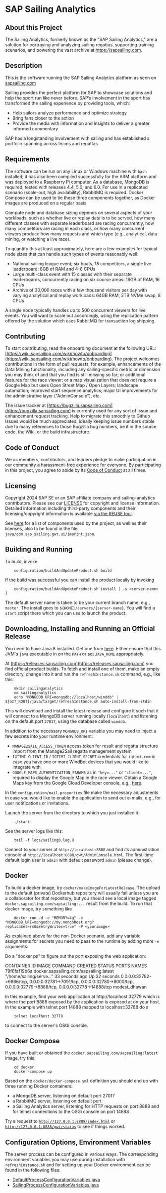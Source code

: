 # SAP Sailing Analytics

## About this Project

The Sailing Analytics, formerly known as the "SAP Sailing Analytics," are a solution for portraying and analyzing sailing regattas, supporting training scenarios, and powering the vast archive at https://sapsailing.com.

## Description

This is the software running the SAP Sailing Analytics platform as seen on [sapsailing.com](https://sapsailing.com)

Sailing provides the perfect platform for SAP to showcase solutions and help the sport run like never before. SAP’s involvement in the sport has transformed the sailing experience by providing tools, which:

- Help sailors analyze performance and optimize strategy
- Bring fans closer to the action
- Provide the media with information and insights to deliver a greater informed commentary

SAP has a longstanding involvement with sailing and has established a portfolio spanning across teams and regattas.

## Requirements

The software can be run on any Linux or Windows machine with ``bash`` installed; it has also been compiled successfully for the ARM platform and was deployed to a Raspberry Pi computer. As a database, MongoDB is required, tested with releases 4.4, 5.0, and 6.0. For use in a replicated scenario (scale-out, high availability), RabbitMQ is required. Docker Compose can be used to tie these three components together, as Docker images are produced on a regular basis.

Compute node and database sizing depends on several aspects of your workloads, such as whether live or replay data is to be served, how many different classes with separate leaderboard are racing concurrently, how many competitors are racing in each class, or how many concurrent viewers produce how many requests and which type (e.g., analytical, data mining, or watching a live race).

To quantify this at least approximately, here are a few examples for typical node sizes that can handle such types of events reasonably well:

- National sailing league event; six boats, 18 competitors, a single live leaderboard: 8GB of RAM and 4-8 CPUs
- Large multi-class event with 15 classes with their separate leaderboards, concurrently racing on six course areas: 16GB of RAM, 16 CPUs
- Archive of 30,000 races with a few thousand visitors per day with varying analytical and replay workloads: 64GB RAM, 2TB NVMe swap, 8 CPUs

A single node typically handles up to 500 concurrent viewers for live events. You will want to scale out accordingly, using the replication pattern offered by the solution which uses RabbitMQ for transaction log shipping.

## Contributing

To start contributing, read the onboarding document at the following URL: [https://wiki.sapsailing.com/wiki/howto/onboarding](https://wiki.sapsailing.com/wiki/howto/onboarding). The project welcomes contributions in the form of pull requests, for example, enhancements of the Data Mining functionality, including any sailing-specific metric or dimension you may think of and that you find is still missing so far; or additional features for the race viewer; or a map visualization that does not require a Google Map but uses Open Street Map / Open Layers; landscape automation; improved start sequence analytics; major UI improvements for the administrative layer ("AdminConsole"), etc.

The issue tracker at [https://bugzilla.sapsailing.com](https://bugzilla.sapsailing.com) is currently used for any sort of issue and enhancement request tracking. Help to migrate this smoothly to Github Issues would be much appreciated, ideally keeping issue numbers stable due to many references to those Bugzilla bug numbers, be it in the source code, the Wiki, or the build infrastructure.


## Code of Conduct

We as members, contributors, and leaders pledge to make participation in our community a harassment-free experience for everyone. By participating in this project, you agree to abide by its [Code of Conduct](https://github.com/SAP/.github/blob/main/CODE_OF_CONDUCT.md) at all times.

## Licensing

Copyright 2024 SAP SE or an SAP affiliate company and sailing-analytics contributors. Please see our [LICENSE](LICENSE) for copyright and license information. Detailed information including third-party components and their licensing/copyright information is available [via the REUSE tool](https://api.reuse.software/info/github.com/SAP/sailing-analytics).

See [here](https://www.sapsailing.com/gwt/Home.html#/imprint/:) for a list of components used by the project, as well as their licenses, also to be found in the file ``java/com.sap.sailing.gwt.ui/imprint.json``.

## Building and Running

To build, invoke
```
    configuration/buildAndUpdateProduct.sh build
```
If the build was successful you can install the product locally by invoking
```
    configuration/buildAndUpdateProduct.sh install [ -s <server-name> ]
```
The default server name is taken to be your current branch name, e.g., ``master``. The install goes to ``${HOME}/servers/{server-name}``. You will find a ``start`` script there which you can use to launch the product.

## Downloading, Installing and Running an Official Release

You need to have Java 8 installed. Get one from [here](https://tools.eu1.hana.ondemand.com/#cloud). Either ensure that this JVM's ``java`` executable in on the ``PATH`` or set ``JAVA_HOME`` appropriately.

At [https://releases.sapsailing.com](https://releases.sapsailing.com) you find official product builds. To fetch and install one of them, make an empty directory, change into it and run the ``refreshInstance.sh`` command, e.g., like this:
```
    mkdir sailinganalytics
    cd sailinganalytics
    echo "MONGODB_URI=mongodb://localhost/winddb" | ${GIT_ROOT}/java/target/refreshInstance.sh auto-install-from-stdin
```

This will download and install the latest release and configure it such that it will connect to a MongoDB server running locally (``localhost``) and listening on the default port ``27017``, using the database called ``winddb``.

In addition to the necessary ``MONGODB_URI`` variable you may need to inject a few secrets into your runtime environment:

- ``MANAGE2SAIL_ACCESS_TOKEN`` access token for result and regatta structure import from the Manage2Sail regatta management system
- ``IGTIMI_CLIENT_ID`` / ``IGTIMI_CLIENT_SECRET`` credentials for ``igtimi.com`` in case you have one or more WindBot devices that you would like to integrate with
- ``GOOGLE_MAPS_AUTHENTICATION_PARAMS`` as in ``"key=..."`` or ``"client=..."``, required to display the Google Map in the race viewer. Obtain a Google Maps key from the Google Cloud Developer console, e.g., [here](https://console.cloud.google.com/apis/dashboard).

In the ``configuration/mail.properties`` file make the necessary adjustments in case you would like to enable the application to send out e-mails, e.g., for user notifications or invitations.

Launch the server from the directory to which you just installed it:
```
    ./start
```
See the server logs like this:
```
    tail -f logs/sailing0.log.0
```
Connect to your server at ``http://localhost:8888`` and find its administration console at ``http://localhost:8888/gwt/AdminConsole.html``. The first-time default login user is ``admin`` with default password ``admin`` (please change).

## Docker

To build a docker image, try ``docker/makeImageForLatestRelease``. The upload to the default (private) Dockerhub repository will usually fail unless you are a collaborator for that repository, but you should see a local image tagged ``docker.sapsailing.com/sapsailing:...`` result from the build. To run that docker image, try something like
```
    docker run -d -e "MEMORY=4g" -e "MONGODB_URI=mongodb://my.mongohost.org?replicaSet=rs0&retryWrites=true" -P <yourimage>
```

As explained above for the non-Docker scenario, add any variable assignments for secrets you need to pass to the runtime by adding more ``-e`` arguments.

Do a "docker ps" to figure out the port exposing the web application:

CONTAINER ID IMAGE COMMAND CREATED STATUS PORTS NAMES 79f6faf19b6a docker.sapsailing.com/sapsailing:latest "/home/sailing/serve…" 33 seconds ago Up 32 seconds 0.0.0.0:32782->6666/tcp, 0.0.0.0:32781->7091/tcp, 0.0.0.0:32780->8000/tcp, 0.0.0.0:32779->8888/tcp, 0.0.0.0:32778->14888/tcp modest_dhawan

In this example, find your web application at http://localhost:32779 which is where the port 8888 exposed by the application is exposed at on your host. In the example with telnet port 14888 mapped to localhost:32788 do a
```
    telnet localhost 32778
```
to connect to the server's OSGi console.

## Docker Compose

If you have built or obtained the ``docker.sapsailing.com/sapsailing:latest`` image, try this:
```
    cd docker
    docker-compose up
```
Based on the ``docker/docker-compose.yml`` definition you should end up with three running Docker containers:
- a MongoDB server, listening on default port 27017
- a RabbitMQ server, listening on default port
- a Sailing Analytics server, listening for HTTP requests on port 8888 and for telnet connections to the OSGi console on port 14888

Try a request to [``http://127.0.0.1:8888/index.html``](http://127.0.0.1:8888/index.html) or [``http://127.0.0.1:8888/gwt/status``](http://127.0.0.1:8888/gwt/status) to see if things worked.

## Configuration Options, Environment Variables

The server process can be configured in various ways. The corresponding environment variables you may use during installation with ``refreshInstance.sh`` and for setting up your Docker environment can be found in the following files:
- [DefaultProcessConfigurationVariables.java](java/com.sap.sse.landscape/src/com/sap/sse/landscape/DefaultProcessConfigurationVariables.java)
- [SailingProcessConfigurationVariables.java](java/com.sap.sailing.landscape/src/com/sap/sailing/landscape/procedures/SailingProcessConfigurationVariables.java)
